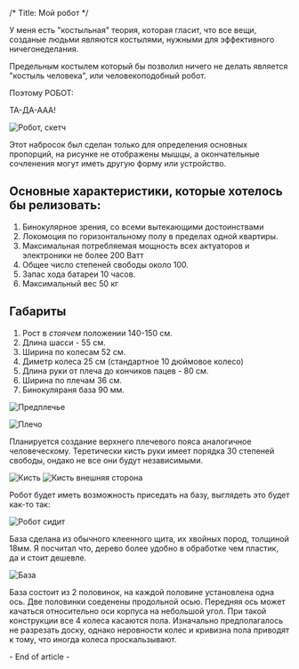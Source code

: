 /*
Title: Мой робот
*/

У меня есть "костыльная" теория, которая гласит, что все вещи, созданые людьми
являются костылями, нужными для эффективного ничегонеделания.

Предельным костылем который бы позволил ничего не делать является "костыль человека",
или человекоподобный робот.

Поэтому РОБОТ:

ТА-ДА-ААА!

![Робот, скетч](http://i.imgur.com/xZEKXIT.png)

Этот набросок был сделан только для определения основных пропорций, на рисунке не отображены
мышцы, а окончательные сочленения могут иметь другую форму или устройство.

## Основные характеристики, которые хотелось бы релизовать:

1. Бинокулярное зрения, со всеми вытекающими достоинствами
2. Локомоция по горизонтальному полу в пределах одной квартиры.
3. Максимальная потребляемая мощность всех актуаторов и электроники не более 200 Ватт
4. Общее число степеней свободы около 100.
5. Запас хода батареи 10 часов.
6. Максимальный вес 50 кг

## Габариты

1. Рост в *стоячем* положении 140-150 см.
2. Длина шасси - 55 см.
3. Ширина по колесам 52 см.
4. Диметр колеса 25 см (стандартное 10 дюймовое колесо)
5. Длина руки от плеча до кончиков пацев - 80 см.
6. Ширина по плечам 36 см.
7. Бинокуляраня база 90 мм.

![Предплечье](http://i.imgur.com/nR9ImuW.png)

![Плечо](http://i.imgur.com/T1xMFvn.png)

Планируется создание верхнего плечевого пояса аналогичное человеческому.
Теретически кисть руки имеет порядка 30 степеней свободы, ондако не все они будут независимыми.

![Кисть](http://i.imgur.com/c201ilj.png)
![Кисть внешняя сторона](http://i.imgur.com/AkFaPqZ.png)

Робот будет иметь возможность приседать на базу, выглядеть это будет как-то так:

![Робот сидит](http://i.imgur.com/1eI12M3.png)

База сделана из обычного клеенного щита, их хвойных пород, толщиной 18мм.
Я посчитал что, дерево более удобно в обработке чем пластик, да и стоит дешевле.

![База](http://i.imgur.com/Bd5Wybf.png)

База состоит из 2 половинок, на каждой половине установлена одна ось.
Две половинки соеденены продольной осью. Передняя ось может качаться относительно оси корпуса на небольшой
угол. При такой конструкции все 4 колеса касаются пола. Изначально предполагалось не разрезать доску, однако
неровности колес и кривизна пола приводят к тому, что иногда колеса проскальзывают.








\- End of article -

